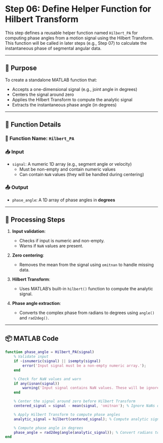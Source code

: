 # Step 06: Define Helper Function for Hilbert Transform

This step defines a reusable helper function named `Hilbert_PA` for computing phase angles from a motion signal using the Hilbert Transform. This function will be called in later steps (e.g., Step 07) to calculate the instantaneous phase of segmental angular data.

---

## 🧠 Purpose

To create a standalone MATLAB function that:
- Accepts a one-dimensional signal (e.g., joint angle in degrees)
- Centers the signal around zero
- Applies the Hilbert Transform to compute the analytic signal
- Extracts the instantaneous phase angle (in degrees)

---

## 🧮 Function Details

### 🔧 **Function Name**: `Hilbert_PA`

### 📥 Input
- `signal`: A numeric 1D array (e.g., segment angle or velocity)
  - Must be non-empty and contain numeric values
  - Can contain `NaN` values (they will be handled during centering)

### 📤 Output
- `phase_angle`: A 1D array of phase angles in **degrees**

---

## 🔁 Processing Steps

1. **Input validation**:
   - Checks if input is numeric and non-empty.
   - Warns if `NaN` values are present.

2. **Zero centering**:
   - Removes the mean from the signal using `omitnan` to handle missing data.

3. **Hilbert Transform**:
   - Uses MATLAB’s built-in `hilbert()` function to compute the analytic signal.

4. **Phase angle extraction**:
   - Converts the complex phase from radians to degrees using `angle()` and `rad2deg()`.

---

## 📦 MATLAB Code

```matlab
function phase_angle = Hilbert_PA(signal)
    % Validate input
    if ~isnumeric(signal) || isempty(signal)
        error('Input signal must be a non-empty numeric array.');
    end

    % Check for NaN values and warn
    if any(isnan(signal))
        warning('Input signal contains NaN values. These will be ignored during Hilbert Transform.');
    end

    % Center the signal around zero before Hilbert Transform
    centered_signal = signal - mean(signal, 'omitnan'); % Ignore NaNs during centering

    % Apply Hilbert Transform to compute phase angles
    analytic_signal = hilbert(centered_signal); % Compute analytic signal

    % Compute phase angle in degrees
    phase_angle = rad2deg(angle(analytic_signal)); % Convert radians to degrees
end

